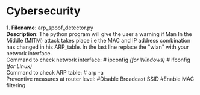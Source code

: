 # Cybersecurity
**1. Filename**: arp_spoof_detector.py<br/>    **Description**: The python program will give the user a warning if Man In the Middle (MITM) attack takes place i.e the MAC and IP address combination has changed in his ARP_table. In the last line replace the "wlan" with your network interface.<br/>
Command to check network interface: # ipconfig *(for Windows)* # ifconfig *(for Linux)* <br/>
Command to check ARP table: # arp -a <br/>
Preventive measures at router level: #Disable Broadcast SSID #Enable MAC filtering
